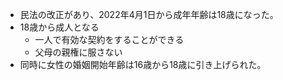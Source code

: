 - 民法の改正があり、2022年4月1日から成年年齢は18歳になった。
- 18歳から成人となる
	- 一人で有効な契約をすることができる
	- 父母の親権に服さない
- 同時に女性の婚姻開始年齢は16歳から18歳に引き上げられた。